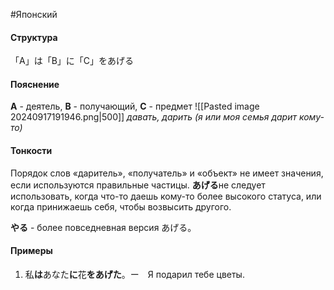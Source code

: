 #Японский 
#### Структура
「A」は「B」に「C」をあげる
#### Пояснение
**A** - деятель,  **B** - получающий, **C** - предмет
![[Pasted image 20240917191946.png|500]]
*давать, дарить (я или моя семья дарит кому-то)*
#### Тонкости
Порядок слов «даритель», «получатель» и «объект» не имеет значения, если используются правильные частицы.
**あげる**не следует использовать, когда что-то даешь кому-то более высокого статуса, или когда принижаешь себя, чтобы возвысить другого.

**やる** - более повседневная версия あげる。
#### Примеры
1. 私**は**あなた**に**花**をあげた**。ー　Я подарил тебе цветы.